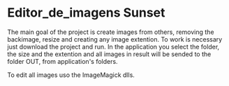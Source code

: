 # Editor_de_imagens Sunset

The main goal of the project is create images from others, removing the backimage, resize and creating any image extention. To work is necessary just download the project and run. In the application you select the folder, the size and the extention and all images in result will be sended to the folder OUT, from application's folders.

To edit all images uso the ImageMagick dlls.
